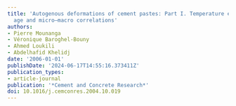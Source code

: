 ```yaml
---
title: 'Autogenous deformations of cement pastes: Part I. Temperature effects at early
  age and micro–macro correlations'
authors:
- Pierre Mounanga
- Véronique Baroghel-Bouny
- Ahmed Loukili
- Abdelhafid Khelidj
date: '2006-01-01'
publishDate: '2024-06-17T14:55:16.373411Z'
publication_types:
- article-journal
publication: '*Cement and Concrete Research*'
doi: 10.1016/j.cemconres.2004.10.019
---
```

